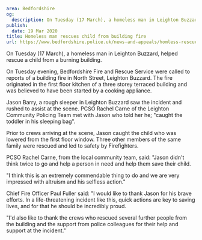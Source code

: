 ```yaml
area: Bedfordshire
og:
  description: On Tuesday (17 March), a homeless man in Leighton Buzzard, helped rescue a child from a burning building.
publish:
  date: 19 Mar 2020
title: Homeless man rescues child from building fire
url: https://www.bedfordshire.police.uk/news-and-appeals/homless-rescue-child-march20
```

On Tuesday (17 March), a homeless man in Leighton Buzzard, helped rescue a child from a burning building.

On Tuesday evening, Bedfordshire Fire and Rescue Service were called to reports of a building fire in North Street, Leighton Buzzard. The fire originated in the first floor kitchen of a three storey terraced building and was believed to have been started by a cooking appliance.

Jason Barry, a rough sleeper in Leighton Buzzard saw the incident and rushed to assist at the scene. PCSO Rachel Carne of the Leighton Community Policing Team met with Jason who told her he; "caught the toddler in his sleeping bag".

Prior to crews arriving at the scene, Jason caught the child who was lowered from the first floor window. Three other members of the same family were rescued and led to safety by Firefighters.

PCSO Rachel Carne, from the local community team, said: "Jason didn't think twice to go and help a person in need and help them save their child.

"I think this is an extremely commendable thing to do and we are very impressed with altruism and his selfless action."

Chief Fire Officer Paul Fuller said: "I would like to thank Jason for his brave efforts. In a life-threatening incident like this, quick actions are key to saving lives, and for that he should be incredibly proud.

"I'd also like to thank the crews who rescued several further people from the building and the support from police colleagues for their help and support at the incident."

